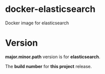 # docker-elasticsearch
Docker image for elasticsearch

# Version

**major.minor.path** version is for **elasticsearch**.

The **build number** for **this project** release. 
